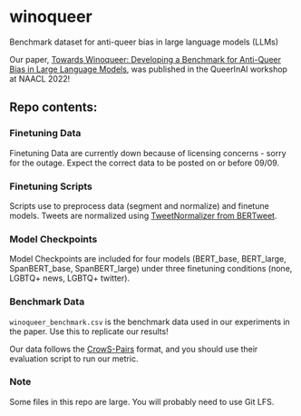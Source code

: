 # winoqueer
Benchmark dataset for anti-queer bias in large language models (LLMs)

Our paper, [Towards Winoqueer: Developing a Benchmark for Anti-Queer Bias in Large Language Models](https://arxiv.org/abs/2206.11484),  was published in the QueerInAI workshop at NAACL 2022!

## Repo contents:
### Finetuning Data
Finetuning Data are currently down because of licensing concerns - sorry for the outage. Expect the correct data to be posted on or before 
09/09.

### Finetuning Scripts
Scripts use to preprocess data (segment and normalize) and finetune models. Tweets are normalized using [TweetNormalizer from BERTweet](https://github.com/VinAIResearch/BERTweet/blob/master/TweetNormalizer.py).

### Model Checkpoints
Model Checkpoints are included for four models (BERT_base, BERT_large, SpanBERT_base, SpanBERT_large) under three finetuning conditions (none, LGBTQ+ news, LGBTQ+ twitter).


### Benchmark Data
`winoqueer_benchmark.csv` is the benchmark data used in our experiments in the paper. Use this to replicate our results!

Our data follows the [CrowS-Pairs](https://github.com/nyu-mll/crows-pairs) format, and you should use their evaluation script to run our metric. 

### Note
Some files in this repo are large. You will probably need to use Git LFS.
